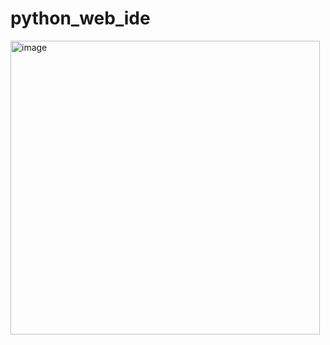 # python_web_ide

<img width="495" height="470" alt="image" src="https://github.com/user-attachments/assets/90404559-a0ae-47a3-8e51-d342bc032a4f" />

